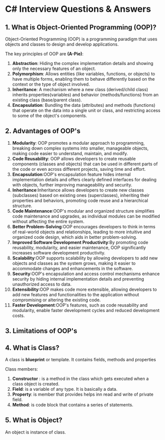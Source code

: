 # C# Interview Questions & Answers

## 1. What is Object-Oriented Programming (OOP)?
Object-Oriented Programming (OOP) is a programming paradigm that uses objects and classes to design and develop applications.

The key principles of OOP are **(A-Pie)**:
  1. **Abstraction**: Hiding the complex implementation details and showing only the necessary features of an object.
  2. **Polymorphism**: Allows entities (like variables, functions, or objects) to have multiple forms, enabling them to behave differently based on the context or the type of object involved. 
  3. **Inheritance**: A mechanism where a new class (derived/child class) inherits properties(variables) and behavior (methods/functions) from an existing class (base/parent class).
  4. **Encapsulation**: Bundling the data (attributes) and methods (functions) that operate on the data into a single unit or class, and restricting access to some of the object's components.

## 2. Advantages of OOP's

  1. **Modularity**: OOP promotes a modular approach to programming, breaking down complex systems into smaller, manageable objects, making code easier to understand, maintain, and modify. 
  2. **Code Reusability**: OOP allows developers to create reusable components (classes and objects) that can be used in different parts of the code or even across different projects, saving time and effort. 
  3. **Encapsulation**:OOP's encapsulation feature hides internal implementation details and offers clearly defined interfaces for dealing with objects, further improving manageability and security. 
  4. **Inheritance**:Inheritance allows developers to create new classes (subclasses) based on existing ones (superclasses), inheriting their properties and behaviors, promoting code reuse and a hierarchical structure. 
  5. **Code Maintenance**:OOP's modular and organized structure simplifies code maintenance and upgrades, as individual modules can be modified without affecting the entire system. 
  6. **Better Problem-Solving**:OOP encourages developers to think in terms of real-world objects and relationships, leading to more intuitive and organized code design, which aids in better problem-solving. 
  7. **Improved Software Development Productivity**:By promoting code reusability, modularity, and easier maintenance, OOP significantly increases software development productivity. 
  8. **Scalability**:OOP supports scalability by allowing developers to add new objects and classes as the system grows, making it easier to accommodate changes and enhancements in the software. 
  9. **Security**:OOP's encapsulation and access control mechanisms enhance security by hiding internal implementation details and preventing unauthorized access to data. 
  10. **Extensibility**:OOP makes code more extensible, allowing developers to add new features and functionalities to the application without compromising or altering the existing code. 
  11. **Faster Development**:OOP's features, such as code reusability and modularity, enable faster development cycles and reduced development costs. 

## 3. Limitations of OOP's

## 4. What is Class?
A class is **blueprint** or template. It contains fields, methods and properties

  Class members:
  1.  **Constructor** : is a method in the class which gets executed when a class object is created.
  2.  **Field**: is a variable of any type. It is basically a data.
  3.  **Property**: is member that provides helps inn read and write of private field.
  4.  **Method**: is code block that contains a series of statements.

## 5. What is Object?
An object is instance of class.

